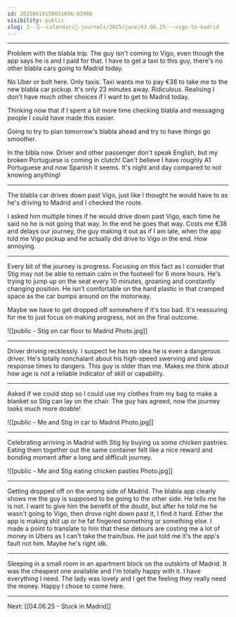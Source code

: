 ```yaml
---
id: 20250618150031656-82998
visibility: public
slug: 2--🗓️--calendar/📘-journals/2025/june/03.06.25---vigo-to-madrid
---
```


___

Problem with the blabla trip. The guy isn't coming to Vigo, even though the app says he is and I paid for that. I have to get a taxi to this guy, there's no other blabla cars going to Madrid today.

No Uber or bolt here. Only taxis. Taxi wants me to pay €38 to take me to the new blabla car pickup. It's only 23 minutes away. Ridiculous. Realising I don't have much other choices if I want to get to Madrid today. 

Thinking now that if I spent a bit more time checking blabla and messaging people I could have made this easier.

Going to try to plan tomorrow's blabla ahead and try to have things go smoother.

In the blbla now. Driver and other passenger don't speak English, but my broken Portuguese is coming in clutch! Can't believe I have roughly A1 Portuguese and now Spanish it seems. It's night and day compared to not knowing anything!


____

The blabla car drives down past Vigo, just like I thought he would have to as he's driving to Madrid and I checked the route. 

I asked him multiple times if he would drive down past Vigo, each time he said no he is not going that way. In the end he goes that way. Costs me €38 and delays our journey, the guy making it out as if I am late, when the app told me Vigo pickup and he actually did drive to Vigo in the end. How annoying.

___

Every bit of the journey is progress. Focusing on this fact as I consider that Stig may not be able to remain calm in the footwell for 6 more hours. He's trying to jump up on the seat every 10 minutes, groaning and constantly changing position. He isn't comfortable on the hard plastic in that cramped space as the car bumps around on the motorway.

Maybe we have to get dropped off somewhere if it's too bad. It's reassuring for me to just focus on making progress, not on the final outcome.

![[public - Stig on car floor to Madrid Photo.jpg]]

___

Driver driving recklessly. I suspect he has no idea he is even a dangerous driver. He's totally nonchalant about his high-speed swerving and slow response times to dangers. This guy is older than me. Makes me think about how age is not a reliable indicator of skill or capability.

___

Asked if we could stop so I could use my clothes from my bag to make a blanket so Stig can lay on the chair. The guy has agreed, now the journey looks much more doable!

![[public - Me and Stig in car to Madrid Photo.jpg]]


___

Celebrating arriving in Madrid with Stig by buying us some chicken pastries. Eating them together out the same container felt like a nice reward and bonding moment after a long and difficult journey.

![[public - Me and Stig eating chicken pasties Photo.jpg]]
___

Getting dropped off on the wrong side of Madrid. The blabla app clearly shows me the guy is supposed to be going to the other side. He tells me he is not. I want to give him the benefit of the doubt, but after he told me he wasn't going to Vigo, then drove right down past it, I find it hard. Either the app is making shit up or he fat fingered something or something else. I made a point to translate to him that these detours are costing me a lot of money in Ubers as I can't take the train/bus. He just told me it's the app's fault not him. Maybe he's right idk.

___

Sleeping in a small room in an apartment block on the outskirts of Madrid. It was the cheapest one available and I'm totally happy with it. I have everything I need. The lady was lovely and I get the feeling they really need the money. Happy I chose to come here.

---

Next: [[04.06.25 - Stuck in Madrid]]

